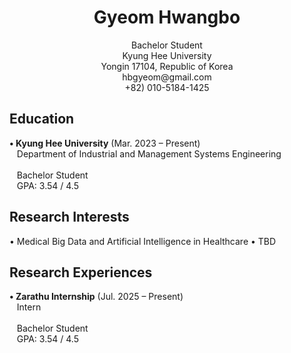<h1 align="center">Gyeom Hwangbo</h1>
<p align="center">
  Bachelor Student<br>
  Kyung Hee University<br>
  Yongin 17104, Republic of Korea<br>
  hbgyeom@gmail.com<br>
  +82) 010-5184-1425
</p>

<h2>Education</h2>
<p>
  <b>• Kyung Hee University</b> (Mar. 2023 – Present)<br>
  &nbsp;&nbsp;&nbsp;Department of Industrial and Management Systems Engineering<br>
  <br>
  &nbsp;&nbsp;&nbsp;Bachelor Student<br>
  &nbsp;&nbsp;&nbsp;GPA: 3.54 / 4.5
</p>

<h2>Research Interests</h2>
<p>
  • Medical Big Data and Artificial Intelligence in Healthcare
  • TBD
</p>

<h2>Research Experiences</h2>
<p>
  <b>• Zarathu Internship</b> (Jul. 2025 – Present)<br>
  &nbsp;&nbsp;&nbsp;Intern<br>
  <br>
  &nbsp;&nbsp;&nbsp;Bachelor Student<br>
  &nbsp;&nbsp;&nbsp;GPA: 3.54 / 4.5
</p>
